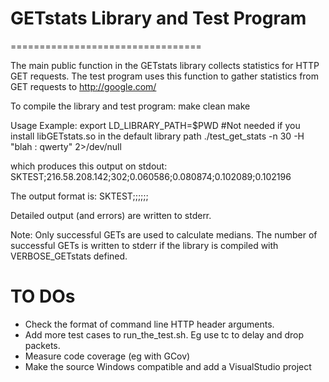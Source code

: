 GETstats Library and Test Program
=================================
=================================


The main public function in the GETstats library collects statistics for HTTP GET requests.
The test program uses this function to gather statistics from GET requests to http://google.com/

To compile the library and test program:
make clean
make

Usage Example:
export LD_LIBRARY_PATH=$PWD  #Not needed if you install libGETstats.so in the default library path
./test_get_stats -n 30 -H "blah : qwerty" 2>/dev/null

which produces this output on stdout:
SKTEST;216.58.208.142;302;0.060586;0.080874;0.102089;0.102196


The output format is:
SKTEST;<IP address of HTTP server>;<HTTP response code>;<median of CURLINFO_NAMELOOKUP_TIME>;<median of CURLINFO_CONNECT_TIME>;<median of CURLINFO_STARTTRANSFER_TIME>;<median of CURLINFO_TOTAL_TIME>


Detailed output (and errors) are written to stderr.

Note: Only successful GETs are used to calculate medians. The number of successful GETs is written to stderr if the library is compiled with VERBOSE_GETstats defined.


TO DOs
======
- Check the format of command line HTTP header arguments.
- Add more test cases to run_the_test.sh. Eg use tc to delay and drop packets.
- Measure code coverage (eg with GCov)
- Make the source Windows compatible and add a VisualStudio project

